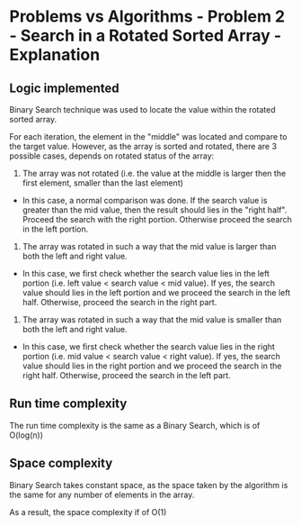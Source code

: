 # Problems vs Algorithms - Problem 2 - Search in a Rotated Sorted Array - Explanation

## Logic implemented
Binary Search technique was used to locate the value within the rotated sorted array.

For each iteration, the element in the "middle" was located and compare to the target value. However, as the array is sorted and rotated, there are 3 possible cases, depends on rotated status of the array:
1. The array was not rotated (i.e. the value at the middle is larger then the first element, smaller than the last element)
- In this case, a normal comparison was done. If the search value is greater than the mid value, then the result should lies in the "right half". Proceed the search with the right portion. Otherwise proceed the search in the left portion.
1. The array was rotated in such a way that the mid value is larger than both the left and right value.
- In this case, we first check whether the search value lies in the left portion (i.e. left value < search value < mid value). If yes, the search value should lies in the left portion and we proceed the search in the left half. Otherwise, proceed the search in the right part.
1. The array was rotated in such a way that the mid value is smaller than both the left and right value.
- In this case, we first check whether the search value lies in the right portion (i.e. mid value < search value < right value). If yes, the search value should lies in the right portion and we proceed the search in the right half. Otherwise, proceed the search in the left part.

## Run time complexity
The run time complexity is the same as a Binary Search, which is of O(log(n))

## Space complexity
Binary Search takes constant space, as the space taken by the algorithm is the same for any number of elements in the array.

As a result, the space complexity if of O(1)
